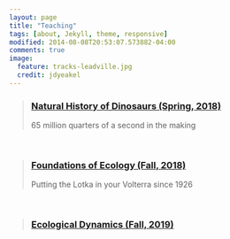 ```yaml
---
layout: page
title: "Teaching" 
tags: [about, Jekyll, theme, responsive]
modified: 2014-08-08T20:53:07.573882-04:00
comments: true
image:
  feature: tracks-leadville.jpg
  credit: jdyeakel
---
```


> ### [Natural History of Dinosaurs (Spring, 2018)](http://jdyeakel.github.io/teaching/dinos/)   
> 65 million quarters of a second in the making

<br>

> ### [Foundations of Ecology (Fall, 2018)](http://jdyeakel.github.io/teaching/ecology/)  
> Putting the Lotka in your Volterra since 1926       

<br>

> ### [Ecological Dynamics (Fall, 2019)](http://jdyeakel.github.io/teaching/ecodyn/)   
  